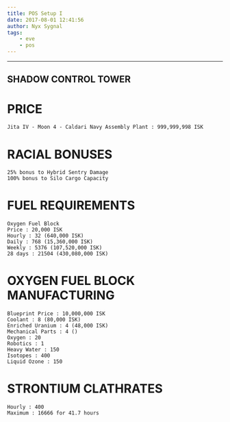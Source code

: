 ```yaml
---
title: POS Setup I
date: 2017-08-01 12:41:56
author: Nyx Sygnal
tags:
	- eve
	- pos
---
```

***

## SHADOW CONTROL TOWER

# PRICE
```
Jita IV - Moon 4 - Caldari Navy Assembly Plant : 999,999,998 ISK
```

# RACIAL BONUSES
```
25% bonus to Hybrid Sentry Damage
100% bonus to Silo Cargo Capacity
```

# FUEL REQUIREMENTS
```
Oxygen Fuel Block
Price : 20,000 ISK
Hourly : 32 (640,000 ISK)
Daily : 768 (15,360,000 ISK)
Weekly : 5376 (107,520,000 ISK)
28 days : 21504 (430,080,000 ISK)
```

# OXYGEN FUEL BLOCK MANUFACTURING
```
Blueprint Price : 10,000,000 ISK
Coolant : 8 (80,000 ISK)
Enriched Uranium : 4 (48,000 ISK)
Mechanical Parts : 4 ()
Oxygen : 20
Robotics : 1
Heavy Water : 150
Isotopes : 400
Liquid Ozone : 150
```

# STRONTIUM CLATHRATES
```
Hourly : 400
Maximum : 16666 for 41.7 hours
```
